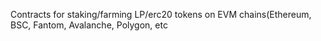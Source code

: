 Contracts for staking/farming LP/erc20 tokens on EVM chains(Ethereum, BSC, Fantom, Avalanche, Polygon, etc
